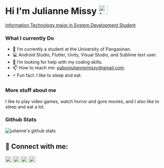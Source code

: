 ## <h1>Hi I'm Julianne Missy <img src="https://user-images.githubusercontent.com/1303154/88677602-1635ba80-d120-11ea-84d8-d263ba5fc3c0.gif" width="28px" height="28px" alt="hi">
<a href="https://github.com/Juliannemissy">Information Technology major in System Development Student</a>
### What I currently Do

- 🔭 I’m currently a student at the University of Pangasinan.
- :computer: Android Studio, Flutter, Unity, Visual Studio, and Sublime text user.
- 🤔 I’m looking for help with my coding skills.
- 📫 How to reach me: pabonjuliannemissy@gmail.com.
- ⚡ Fun fact: I like to sleep and eat.

### More stuff about me
I like to play video games, watch horror and gore movies, and I also like to sleep and eat a lot.
<br>
### Github Stats
![julianne's github stats](https://github-readme-stats.vercel.app/api?username=juliannemissy&count_private=true&theme=tokyonight&hide=contribs,prs)
</details>


<h2> 🤳 Connect with me:</h2>

[<img align="left" alt="missy | YouTube" width="22px" src="https://cdn.jsdelivr.net/npm/simple-icons@v3/icons/youtube.svg" />][youtube]
[<img align="left" alt="missy | Facebook" width="22px" src="https://cdn.jsdelivr.net/npm/simple-icons@v3/icons/facebook.svg" />][facebook]
[<img align="left" alt="missy | Instagram" width="22px" src="https://cdn.jsdelivr.net/npm/simple-icons@v3/icons/instagram.svg" />][instagram]
[<img align="left" alt="missy | Telegram" width="22px" src="https://cdn.jsdelivr.net/npm/simple-icons@v3/icons/telegram.svg" />][telegram]

[facebook]: https://facebook.com/julianne.pabon
[youtube]: https://youtube.com/@juliannemissy1186
[instagram]: https://www.instagram.com/_ianssy_/
[telegram]: https://web.telegram.org/a/


